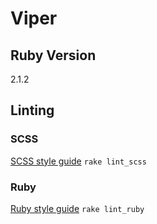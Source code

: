 # Viper

## Ruby Version
2.1.2

## Linting

### SCSS
[SCSS style guide](https://github.com/causes/scss-lint/blob/master/lib/scss_lint/linter/README.md)
`rake lint_scss`

### Ruby
[Ruby style guide](https://github.com/bbatsov/ruby-style-guide)
`rake lint_ruby`
